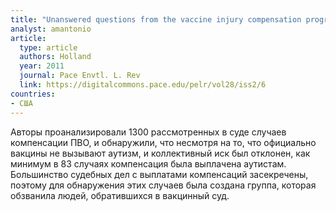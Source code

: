 ```yaml
---
title: "Unanswered questions from the vaccine injury compensation program: a review of compensated cases of vaccine-induced brain injury"
analyst: amantonio
article:
  type: article
  authors: Holland
  year: 2011
  journal: Pace Envtl. L. Rev
  link: https://digitalcommons.pace.edu/pelr/vol28/iss2/6
countries:
- США
---
```


Авторы проанализировали 1300 рассмотренных в суде случаев компенсации ПВО, и обнаружили, что несмотря на то, что официально вакцины не вызывают аутизм, и коллективный иск был отклонен, как минимум в 83 случаях компенсация была выплачена аутистам. Большинство судебных дел с выплатами компенсаций засекречены, поэтому для обнаружения этих случаев была создана группа, которая обзванила людей, обратившихся в вакцинный суд.
